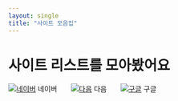 ```yaml
---
layout: single
title: "사이트 모음집"
---
```


# 사이트 리스트를 모아봤어요

[![네이버](https://github.com/user-attachments/assets/a71edaca-4208-4174-aa3d-08668b50ce31)](https://www.naver.com/) 네이버
&nbsp;&nbsp;&nbsp;&nbsp;&nbsp;
[![다음](https://github.com/user-attachments/assets/adad49e6-3e34-4a6b-b1ce-a19d81f4d101)](https://www.daum.net/) 다음
&nbsp;&nbsp;&nbsp;&nbsp;&nbsp;
[![구글](https://github.com/user-attachments/assets/492971aa-7439-43a7-b31d-6d0d48163fd5)](https://www.google.co.kr/) 구글

